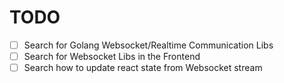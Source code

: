 # TODO

* [ ] Search for Golang Websocket/Realtime Communication Libs
* [ ] Search for Websocket Libs in the Frontend
* [ ] Search how to update react state from Websocket stream

